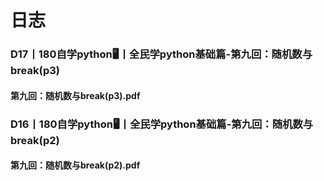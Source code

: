 # 日志
### D17丨180自学python🖥丨全民学python基础篇-第九回：随机数与break(p3)
#### 第九回：随机数与break(p3).pdf
### D16丨180自学python🖥丨全民学python基础篇-第九回：随机数与break(p2)
#### 第九回：随机数与break(p2).pdf
